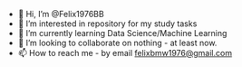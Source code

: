 - 👋 Hi, I’m @Felix1976BB
- 👀 I’m interested in repository for my study tasks
- 🌱 I’m currently learning Data Science/Machine Learning
- 💞️ I’m looking to collaborate on nothing - at least now.
- 📫 How to reach me - by email felixbmw1976@gmail.com

<!---
Felix1976BB/Felix1976BB is a ✨ special ✨ repository because its `README.md` (this file) appears on your GitHub profile.
You can click the Preview link to take a look at your changes.
--->
